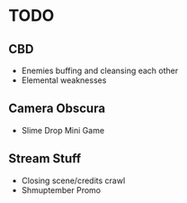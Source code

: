 # TODO

## CBD

* Enemies buffing and cleansing each other
* Elemental weaknesses

## Camera Obscura

* Slime Drop Mini Game

## Stream Stuff

* Closing scene/credits crawl
* Shmuptember Promo